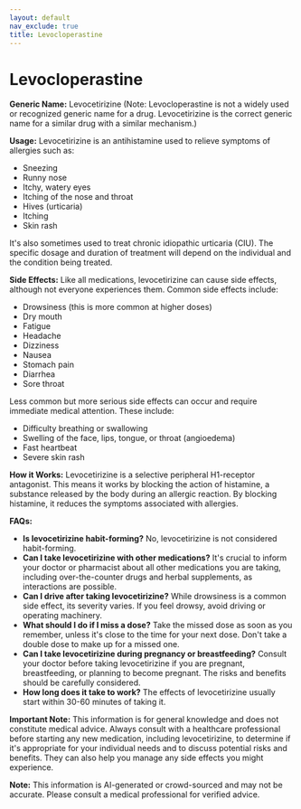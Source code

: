 ```yaml
---
layout: default
nav_exclude: true
title: Levocloperastine
---
```


# Levocloperastine

**Generic Name:** Levocetirizine (Note: Levocloperastine is not a widely used or recognized generic name for a drug.  Levocetirizine is the correct generic name for a similar drug with a similar mechanism.)

**Usage:**  Levocetirizine is an antihistamine used to relieve symptoms of allergies such as:

* Sneezing
* Runny nose
* Itchy, watery eyes
* Itching of the nose and throat
* Hives (urticaria)
* Itching
* Skin rash

It's also sometimes used to treat chronic idiopathic urticaria (CIU).  The specific dosage and duration of treatment will depend on the individual and the condition being treated.


**Side Effects:**  Like all medications, levocetirizine can cause side effects, although not everyone experiences them.  Common side effects include:

* Drowsiness (this is more common at higher doses)
* Dry mouth
* Fatigue
* Headache
* Dizziness
* Nausea
* Stomach pain
* Diarrhea
* Sore throat

Less common but more serious side effects can occur and require immediate medical attention.  These include:

* Difficulty breathing or swallowing
* Swelling of the face, lips, tongue, or throat (angioedema)
* Fast heartbeat
* Severe skin rash


**How it Works:** Levocetirizine is a selective peripheral H1-receptor antagonist. This means it works by blocking the action of histamine, a substance released by the body during an allergic reaction.  By blocking histamine, it reduces the symptoms associated with allergies.


**FAQs:**

* **Is levocetirizine habit-forming?** No, levocetirizine is not considered habit-forming.
* **Can I take levocetirizine with other medications?**  It's crucial to inform your doctor or pharmacist about all other medications you are taking, including over-the-counter drugs and herbal supplements, as interactions are possible.
* **Can I drive after taking levocetirizine?** While drowsiness is a common side effect, its severity varies.  If you feel drowsy, avoid driving or operating machinery.
* **What should I do if I miss a dose?** Take the missed dose as soon as you remember, unless it's close to the time for your next dose.  Don't take a double dose to make up for a missed one.
* **Can I take levocetirizine during pregnancy or breastfeeding?**  Consult your doctor before taking levocetirizine if you are pregnant, breastfeeding, or planning to become pregnant.  The risks and benefits should be carefully considered.
* **How long does it take to work?**  The effects of levocetirizine usually start within 30-60 minutes of taking it.


**Important Note:** This information is for general knowledge and does not constitute medical advice. Always consult with a healthcare professional before starting any new medication, including levocetirizine, to determine if it's appropriate for your individual needs and to discuss potential risks and benefits.  They can also help you manage any side effects you might experience.


**Note:** This information is AI-generated or crowd-sourced and may not be accurate. Please consult a medical professional for verified advice.